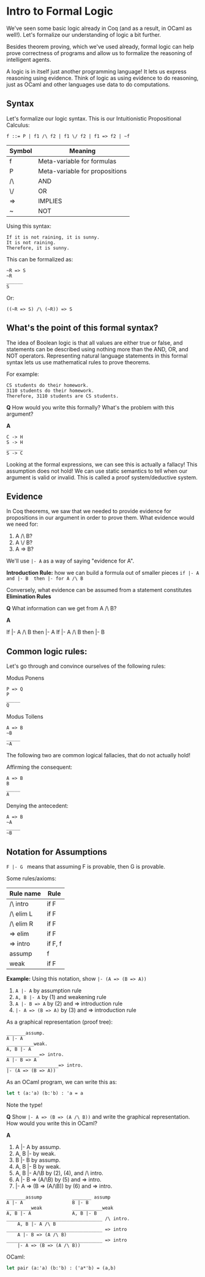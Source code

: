 # Intro to Formal Logic

We've seen some basic logic already in Coq (and as a result, in OCaml as well!). Let's formalize our understanding of logic a bit further.

Besides theorem proving, which we've used already, formal logic can help prove correctness of programs and allow us to formalize the reasoning of intelligent agents.

A logic is in itself just another programming language! It lets us express reasoning using evidence. Think of logic as using evidence to do reasoning, just as OCaml and other languages use data to do computations.

## Syntax
Let's formalize our logic syntax. This is our Intuitionistic Propositional Calculus:

```
f ::= P | f1 /\ f2 | f1 \/ f2 | f1 => f2 | ~f
```

| Symbol | Meaning                        |
|--------|--------------------------------|
| f      | Meta-variable for formulas     |
| P      | Meta-variable for propositions |
| /\     | AND                            |
| \\/     | OR                             |
| =>     | IMPLIES                        |
| ~      | NOT                            |

Using this syntax:
```
If it is not raining, it is sunny.
It is not raining.
Therefore, it is sunny.
```
This can be formalized as:
```
~R => S
~R
______
S
```

Or:
```
((~R => S) /\ (~R)) => S
```

## What's the point of this formal syntax?
The idea of Boolean logic is that all values are either true or false, and statements can be described using nothing more than the AND, OR, and NOT operators. Representing natural language statements in this formal syntax lets us use mathematical rules to prove theorems. 

For example:

```
CS students do their homework.
3110 students do their homework.
Therefore, 3110 students are CS students.
```

**Q** How would you write this formally? What's the problem with this argument?

**A** 

```
C -> H
S -> H
______
S -> C
```

Looking at the formal expressions, we can see this is actually a fallacy! This assumption does not hold!
We can use static semantics to tell when our argument is valid or invalid. This is called a proof system/deductive system.

## Evidence
In Coq theorems, we saw that we needed to provide evidence for propositions in our argument in order to prove them. What evidence would we need for:

1. A /\ B?
2. A \\/ B?
3. A => B?

We'll use ```|- A``` as a way of saying "evidence for A".

**Introduction Rule:** how we can build a formula out of smaller pieces
```if |- A and |- B  then |- for A /\ B```

Conversely, what evidence can be assumed from a statement constitutes **Elimination Rules**

**Q** What information can we get from A /\ B? 

**A**

If |- A /\ B then |- A
If |- A /\ B then |- B

## Common logic rules:
Let's go through and convince ourselves of the following rules:

Modus Ponens
```
P => Q
P
_____
Q
```

Modus Tollens
```
A => B
~B
_____
~A
```
The following two are common logical fallacies, that do not actually hold!

Affirming the consequent:
```
A => B
B
_____
A
```

Denying the antecedent:
```
A => B
~A
_____
~B
```

## Notation for Assumptions

```F |- G ``` means that assuming F is provable, then G is provable.

Some rules/axioms:

| Rule name | Rule                                      |
|-----------|-------------------------------------------|
| /\ intro  | if F |- f1 and F |- f2 then F |- f1 /\ f2 |
| /\ elim L | if F |- f1 /\ f2 then F |- f1             |
| /\ elim R | if F |- f1 /\ f2 then F |- f2             |
| => elim   | if F |- f and F |- f => g then F |- g     |
| => intro  | if F, f |- g then F |- f => g             |
| assump    | f |- f                                    |
| weak      | if F |- f then F, g |- f                  |

**Example:** Using this notation, show ```|- (A => (B => A))```

1. ```A |- A``` by assumption rule
2. ```A, B |- A``` by (1) and weakening rule
3. ```A |- B => A``` by (2) and => introduction rule
4. ```|- A => (B => A)``` by (3) and => introduction rule

As a graphical representation (proof tree):
```
_______assump.
A |- A
__________weak.
A, B |- A
____________=> intro.
A |- B => A
___________________=> intro.
|- (A => (B => A))
```

As an OCaml program, we can write this as:
```ocaml
let t (a:'a) (b:'b) : 'a = a
```
Note the type!

**Q** Show ```|- A => (B => (A /\ B))``` and write the graphical representation. How would you write this in OCaml?

**A** 

1. A |- A by assump.
2. A, B |- by weak.
3. B |- B by assump.
4. A, B |- B by weak.
5. A, B |- A/\B by (2), (4), and /\ intro.
6. A |- B => (A/\B) by (5) and => intro.
7. |- A => (B => (A/\B)) by (6) and => intro.

```
_______assump           _______ assump
A |- A                  B |- B
_________weak           ___________weak
A, B |- A               A, B |- B
___________________________________ /\ intro.
    A, B |- A /\ B
___________________________________ => intro
    A |- B => (A /\ B)
___________________________________ => intro
    |- A => (B => (A /\ B))
```

OCaml:
```OCaml
let pair (a:'a) (b:'b) : ('a*'b) = (a,b)
```